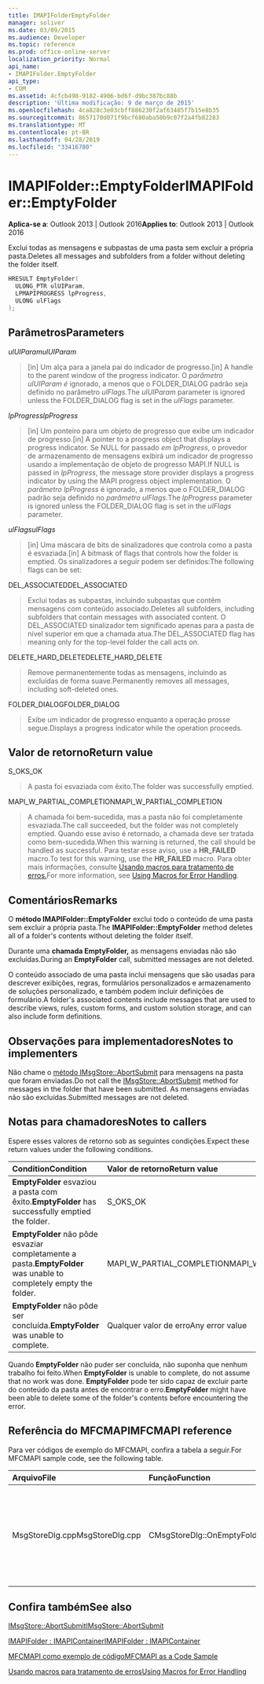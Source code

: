 ```yaml
---
title: IMAPIFolderEmptyFolder
manager: soliver
ms.date: 03/09/2015
ms.audience: Developer
ms.topic: reference
ms.prod: office-online-server
localization_priority: Normal
api_name:
- IMAPIFolder.EmptyFolder
api_type:
- COM
ms.assetid: 4cfcb498-9182-4906-bd6f-d9bc387bc88b
description: 'Última modificação: 9 de março de 2015'
ms.openlocfilehash: 4ca828c3e03cbff886230f2af63485f7b15e8b35
ms.sourcegitcommit: 8657170d071f9bcf680aba50b9c07f2a4fb82283
ms.translationtype: MT
ms.contentlocale: pt-BR
ms.lasthandoff: 04/28/2019
ms.locfileid: "33416780"
---
```

# <a name="imapifolderemptyfolder"></a><span data-ttu-id="436bc-103">IMAPIFolder::EmptyFolder</span><span class="sxs-lookup"><span data-stu-id="436bc-103">IMAPIFolder::EmptyFolder</span></span>

  
  
<span data-ttu-id="436bc-104">**Aplica-se a**: Outlook 2013 | Outlook 2016</span><span class="sxs-lookup"><span data-stu-id="436bc-104">**Applies to**: Outlook 2013 | Outlook 2016</span></span> 
  
<span data-ttu-id="436bc-105">Exclui todas as mensagens e subpastas de uma pasta sem excluir a própria pasta.</span><span class="sxs-lookup"><span data-stu-id="436bc-105">Deletes all messages and subfolders from a folder without deleting the folder itself.</span></span>
  
```cpp
HRESULT EmptyFolder(
  ULONG_PTR ulUIParam,
  LPMAPIPROGRESS lpProgress,
  ULONG ulFlags
);
```

## <a name="parameters"></a><span data-ttu-id="436bc-106">Parâmetros</span><span class="sxs-lookup"><span data-stu-id="436bc-106">Parameters</span></span>

 <span data-ttu-id="436bc-107">_ulUIParam_</span><span class="sxs-lookup"><span data-stu-id="436bc-107">_ulUIParam_</span></span>
  
> <span data-ttu-id="436bc-108">[in] Um alça para a janela pai do indicador de progresso.</span><span class="sxs-lookup"><span data-stu-id="436bc-108">[in] A handle to the parent window of the progress indicator.</span></span> <span data-ttu-id="436bc-109">O _parâmetro ulUIParam é_ ignorado, a menos que o FOLDER_DIALOG padrão seja definido no parâmetro _ulFlags._</span><span class="sxs-lookup"><span data-stu-id="436bc-109">The  _ulUIParam_ parameter is ignored unless the FOLDER_DIALOG flag is set in the  _ulFlags_ parameter.</span></span> 
    
 <span data-ttu-id="436bc-110">_lpProgress_</span><span class="sxs-lookup"><span data-stu-id="436bc-110">_lpProgress_</span></span>
  
> <span data-ttu-id="436bc-111">[in] Um ponteiro para um objeto de progresso que exibe um indicador de progresso.</span><span class="sxs-lookup"><span data-stu-id="436bc-111">[in] A pointer to a progress object that displays a progress indicator.</span></span> <span data-ttu-id="436bc-112">Se NULL for passado  _em lpProgress_, o provedor de armazenamento de mensagens exibirá um indicador de progresso usando a implementação de objeto de progresso MAPI.</span><span class="sxs-lookup"><span data-stu-id="436bc-112">If NULL is passed in  _lpProgress_, the message store provider displays a progress indicator by using the MAPI progress object implementation.</span></span> <span data-ttu-id="436bc-113">O _parâmetro lpProgress_ é ignorado, a menos que o FOLDER_DIALOG padrão seja definido no _parâmetro ulFlags._</span><span class="sxs-lookup"><span data-stu-id="436bc-113">The  _lpProgress_ parameter is ignored unless the FOLDER_DIALOG flag is set in the  _ulFlags_ parameter.</span></span> 
    
 <span data-ttu-id="436bc-114">_ulFlags_</span><span class="sxs-lookup"><span data-stu-id="436bc-114">_ulFlags_</span></span>
  
> <span data-ttu-id="436bc-115">[in] Uma máscara de bits de sinalizadores que controla como a pasta é esvaziada.</span><span class="sxs-lookup"><span data-stu-id="436bc-115">[in] A bitmask of flags that controls how the folder is emptied.</span></span> <span data-ttu-id="436bc-116">Os sinalizadores a seguir podem ser definidos:</span><span class="sxs-lookup"><span data-stu-id="436bc-116">The following flags can be set:</span></span>
    
<span data-ttu-id="436bc-117">DEL_ASSOCIATED</span><span class="sxs-lookup"><span data-stu-id="436bc-117">DEL_ASSOCIATED</span></span> 
  
> <span data-ttu-id="436bc-118">Exclui todas as subpastas, incluindo subpastas que contêm mensagens com conteúdo associado.</span><span class="sxs-lookup"><span data-stu-id="436bc-118">Deletes all subfolders, including subfolders that contain messages with associated content.</span></span> <span data-ttu-id="436bc-119">O DEL_ASSOCIATED sinalizador tem significado apenas para a pasta de nível superior em que a chamada atua.</span><span class="sxs-lookup"><span data-stu-id="436bc-119">The DEL_ASSOCIATED flag has meaning only for the top-level folder the call acts on.</span></span>
    
<span data-ttu-id="436bc-120">DELETE_HARD_DELETE</span><span class="sxs-lookup"><span data-stu-id="436bc-120">DELETE_HARD_DELETE</span></span>
  
> <span data-ttu-id="436bc-121">Remove permanentemente todas as mensagens, incluindo as excluídas de forma suave.</span><span class="sxs-lookup"><span data-stu-id="436bc-121">Permanently removes all messages, including soft-deleted ones.</span></span>
    
<span data-ttu-id="436bc-122">FOLDER_DIALOG</span><span class="sxs-lookup"><span data-stu-id="436bc-122">FOLDER_DIALOG</span></span> 
  
> <span data-ttu-id="436bc-123">Exibe um indicador de progresso enquanto a operação prosse segue.</span><span class="sxs-lookup"><span data-stu-id="436bc-123">Displays a progress indicator while the operation proceeds.</span></span>
    
## <a name="return-value"></a><span data-ttu-id="436bc-124">Valor de retorno</span><span class="sxs-lookup"><span data-stu-id="436bc-124">Return value</span></span>

<span data-ttu-id="436bc-125">S_OK</span><span class="sxs-lookup"><span data-stu-id="436bc-125">S_OK</span></span> 
  
> <span data-ttu-id="436bc-126">A pasta foi esvaziada com êxito.</span><span class="sxs-lookup"><span data-stu-id="436bc-126">The folder was successfully emptied.</span></span>
    
<span data-ttu-id="436bc-127">MAPI_W_PARTIAL_COMPLETION</span><span class="sxs-lookup"><span data-stu-id="436bc-127">MAPI_W_PARTIAL_COMPLETION</span></span> 
  
> <span data-ttu-id="436bc-128">A chamada foi bem-sucedida, mas a pasta não foi completamente esvaziada.</span><span class="sxs-lookup"><span data-stu-id="436bc-128">The call succeeded, but the folder was not completely emptied.</span></span> <span data-ttu-id="436bc-129">Quando esse aviso é retornado, a chamada deve ser tratada como bem-sucedida.</span><span class="sxs-lookup"><span data-stu-id="436bc-129">When this warning is returned, the call should be handled as successful.</span></span> <span data-ttu-id="436bc-130">Para testar esse aviso, use a **HR_FAILED** macro.</span><span class="sxs-lookup"><span data-stu-id="436bc-130">To test for this warning, use the **HR_FAILED** macro.</span></span> <span data-ttu-id="436bc-131">Para obter mais informações, consulte [Usando macros para tratamento de erros.](using-macros-for-error-handling.md)</span><span class="sxs-lookup"><span data-stu-id="436bc-131">For more information, see [Using Macros for Error Handling](using-macros-for-error-handling.md).</span></span>
    
## <a name="remarks"></a><span data-ttu-id="436bc-132">Comentários</span><span class="sxs-lookup"><span data-stu-id="436bc-132">Remarks</span></span>

<span data-ttu-id="436bc-133">O **método IMAPIFolder::EmptyFolder** exclui todo o conteúdo de uma pasta sem excluir a própria pasta.</span><span class="sxs-lookup"><span data-stu-id="436bc-133">The **IMAPIFolder::EmptyFolder** method deletes all of a folder's contents without deleting the folder itself.</span></span> 
  
<span data-ttu-id="436bc-134">Durante uma **chamada EmptyFolder,** as mensagens enviadas não são excluídas.</span><span class="sxs-lookup"><span data-stu-id="436bc-134">During an **EmptyFolder** call, submitted messages are not deleted.</span></span> 
  
<span data-ttu-id="436bc-135">O conteúdo associado de uma pasta inclui mensagens que são usadas para descrever exibições, regras, formulários personalizados e armazenamento de soluções personalizado, e também podem incluir definições de formulário.</span><span class="sxs-lookup"><span data-stu-id="436bc-135">A folder's associated contents include messages that are used to describe views, rules, custom forms, and custom solution storage, and can also include form definitions.</span></span> 
  
## <a name="notes-to-implementers"></a><span data-ttu-id="436bc-136">Observações para implementadores</span><span class="sxs-lookup"><span data-stu-id="436bc-136">Notes to implementers</span></span>

<span data-ttu-id="436bc-137">Não chame o [método IMsgStore::AbortSubmit](imsgstore-abortsubmit.md) para mensagens na pasta que foram enviadas.</span><span class="sxs-lookup"><span data-stu-id="436bc-137">Do not call the [IMsgStore::AbortSubmit](imsgstore-abortsubmit.md) method for messages in the folder that have been submitted.</span></span> <span data-ttu-id="436bc-138">As mensagens enviadas não são excluídas.</span><span class="sxs-lookup"><span data-stu-id="436bc-138">Submitted messages are not deleted.</span></span> 
  
## <a name="notes-to-callers"></a><span data-ttu-id="436bc-139">Notas para chamadores</span><span class="sxs-lookup"><span data-stu-id="436bc-139">Notes to callers</span></span>

<span data-ttu-id="436bc-140">Espere esses valores de retorno sob as seguintes condições.</span><span class="sxs-lookup"><span data-stu-id="436bc-140">Expect these return values under the following conditions.</span></span>
  
|<span data-ttu-id="436bc-141">**Condition**</span><span class="sxs-lookup"><span data-stu-id="436bc-141">**Condition**</span></span>|<span data-ttu-id="436bc-142">**Valor de retorno**</span><span class="sxs-lookup"><span data-stu-id="436bc-142">**Return value**</span></span>|
|:-----|:-----|
|<span data-ttu-id="436bc-143">**EmptyFolder** esvaziou a pasta com êxito.</span><span class="sxs-lookup"><span data-stu-id="436bc-143">**EmptyFolder** has successfully emptied the folder.</span></span>  <br/> |<span data-ttu-id="436bc-144">S_OK</span><span class="sxs-lookup"><span data-stu-id="436bc-144">S_OK</span></span>  <br/> |
|<span data-ttu-id="436bc-145">**EmptyFolder** não pôde esvaziar completamente a pasta.</span><span class="sxs-lookup"><span data-stu-id="436bc-145">**EmptyFolder** was unable to completely empty the folder.</span></span>  <br/> |<span data-ttu-id="436bc-146">MAPI_W_PARTIAL_COMPLETION</span><span class="sxs-lookup"><span data-stu-id="436bc-146">MAPI_W_PARTIAL_COMPLETION</span></span>  <br/> |
|<span data-ttu-id="436bc-147">**EmptyFolder** não pôde ser concluída.</span><span class="sxs-lookup"><span data-stu-id="436bc-147">**EmptyFolder** was unable to complete.</span></span>  <br/> |<span data-ttu-id="436bc-148">Qualquer valor de erro</span><span class="sxs-lookup"><span data-stu-id="436bc-148">Any error value</span></span>  <br/> |
   
<span data-ttu-id="436bc-149">Quando **EmptyFolder** não puder ser concluída, não suponha que nenhum trabalho foi feito.</span><span class="sxs-lookup"><span data-stu-id="436bc-149">When **EmptyFolder** is unable to complete, do not assume that no work was done.</span></span> <span data-ttu-id="436bc-150">**EmptyFolder** pode ter sido capaz de excluir parte do conteúdo da pasta antes de encontrar o erro.</span><span class="sxs-lookup"><span data-stu-id="436bc-150">**EmptyFolder** might have been able to delete some of the folder's contents before encountering the error.</span></span> 
  
## <a name="mfcmapi-reference"></a><span data-ttu-id="436bc-151">Referência do MFCMAPI</span><span class="sxs-lookup"><span data-stu-id="436bc-151">MFCMAPI reference</span></span>

<span data-ttu-id="436bc-152">Para ver códigos de exemplo do MFCMAPI, confira a tabela a seguir.</span><span class="sxs-lookup"><span data-stu-id="436bc-152">For MFCMAPI sample code, see the following table.</span></span>
  
|<span data-ttu-id="436bc-153">**Arquivo**</span><span class="sxs-lookup"><span data-stu-id="436bc-153">**File**</span></span>|<span data-ttu-id="436bc-154">**Função**</span><span class="sxs-lookup"><span data-stu-id="436bc-154">**Function**</span></span>|<span data-ttu-id="436bc-155">**Comentário**</span><span class="sxs-lookup"><span data-stu-id="436bc-155">**Comment**</span></span>|
|:-----|:-----|:-----|
|<span data-ttu-id="436bc-156">MsgStoreDlg.cpp</span><span class="sxs-lookup"><span data-stu-id="436bc-156">MsgStoreDlg.cpp</span></span>  <br/> |<span data-ttu-id="436bc-157">CMsgStoreDlg::OnEmptyFolder</span><span class="sxs-lookup"><span data-stu-id="436bc-157">CMsgStoreDlg::OnEmptyFolder</span></span>  <br/> |<span data-ttu-id="436bc-158">MFCMAPI usa o **método IMAPIFolder::EmptyFolder** para excluir o conteúdo da pasta especificada.</span><span class="sxs-lookup"><span data-stu-id="436bc-158">MFCMAPI uses the **IMAPIFolder::EmptyFolder** method to delete the contents of the specified folder.</span></span>  <br/> |
   
## <a name="see-also"></a><span data-ttu-id="436bc-159">Confira também</span><span class="sxs-lookup"><span data-stu-id="436bc-159">See also</span></span>



[<span data-ttu-id="436bc-160">IMsgStore::AbortSubmit</span><span class="sxs-lookup"><span data-stu-id="436bc-160">IMsgStore::AbortSubmit</span></span>](imsgstore-abortsubmit.md)
  
[<span data-ttu-id="436bc-161">IMAPIFolder : IMAPIContainer</span><span class="sxs-lookup"><span data-stu-id="436bc-161">IMAPIFolder : IMAPIContainer</span></span>](imapifolderimapicontainer.md)


[<span data-ttu-id="436bc-162">MFCMAPI como exemplo de código</span><span class="sxs-lookup"><span data-stu-id="436bc-162">MFCMAPI as a Code Sample</span></span>](mfcmapi-as-a-code-sample.md)
  
[<span data-ttu-id="436bc-163">Usando macros para tratamento de erros</span><span class="sxs-lookup"><span data-stu-id="436bc-163">Using Macros for Error Handling</span></span>](using-macros-for-error-handling.md)


